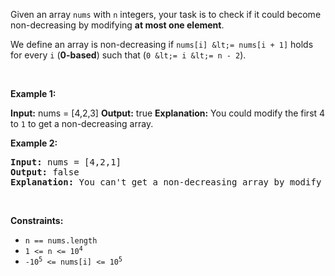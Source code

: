 Given an array `` nums `` with `` n `` integers, your task is to check if it could become non-decreasing by modifying __at most one element__.

We define an array is non-decreasing if `` nums[i] &lt;= nums[i + 1] `` holds for every `` i `` (__0-based__) such that (`` 0 &lt;= i &lt;= n - 2 ``).

&nbsp;

__Example 1:__

<strong>Input:</strong> nums = [4,2,3]
    <strong>Output:</strong> true
    <strong>Explanation:</strong> You could modify the first 4 to <code>1</code> to get a non-decreasing array.

__Example 2:__

<pre>
<strong>Input:</strong> nums = [4,2,1]
<strong>Output:</strong> false
<strong>Explanation:</strong> You can't get a non-decreasing array by modify at most one element.
</pre>

&nbsp;

__Constraints:__

*   `` n == nums.length ``
*   <code>1 &lt;= n &lt;= 10<sup>4</sup></code>
*   <code>-10<sup>5</sup> &lt;= nums[i] &lt;= 10<sup>5</sup></code>